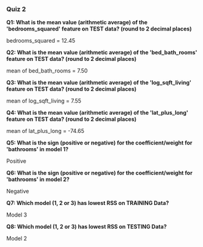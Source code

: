 ### Quiz 2

**Q1: What is the mean value (arithmetic average) of the 'bedrooms_squared' feature on TEST data? (round to 2 decimal places)**

bedrooms_squared = 12.45

**Q2: What is the mean value (arithmetic average) of the 'bed_bath_rooms' feature on TEST data? (round to 2 decimal places)**

mean of bed_bath_rooms = 7.50

**Q3: What is the mean value (arithmetic average) of the 'log_sqft_living' feature on TEST data? (round to 2 decimal places)**

mean of log_sqft_living = 7.55

**Q4: What is the mean value (arithmetic average) of the 'lat_plus_long' feature on TEST data? (round to 2 decimal places)**

mean of lat_plus_long = -74.65

**Q5: What is the sign (positive or negative) for the coefficient/weight for 'bathrooms' in model 1?**

Positive

**Q6: What is the sign (positive or negative) for the coefficient/weight for 'bathrooms' in model 2?**

Negative

**Q7: Which model (1, 2 or 3) has lowest RSS on TRAINING Data?**

Model 3

**Q8: Which model (1, 2 or 3) has lowest RSS on TESTING Data?**

Model 2